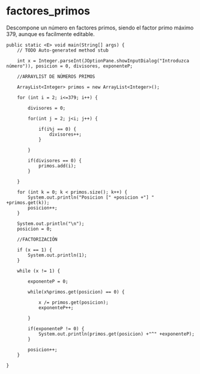 # factores_primos
Descompone un número en factores primos, siendo el factor primo máximo 379, aunque es facilmente editable.

	public static <E> void main(String[] args) {
		// TODO Auto-generated method stub
		
		int x = Integer.parseInt(JOptionPane.showInputDialog("Introduzca número")), posicion = 0, divisores, exponenteP;
		
		//ARRAYLIST DE NÚMEROS PRIMOS
		
		ArrayList<Integer> primos = new ArrayList<Integer>();
		
		for (int i = 2; i<=379; i++) {
			
			divisores = 0;
			
			for(int j = 2; j<i; j++) {
				
				if(i%j == 0) {
					divisores++;
				}
				
			}
			
			if(divisores == 0) {
				primos.add(i);
			}
			
		}
		
		for (int k = 0; k < primos.size(); k++) {
			System.out.println("Posicion [" +posicion +"] " +primos.get(k));
			posicion++;
		}
		
		System.out.println("\n");		
		posicion = 0;
		
		//FACTORIZACIÓN
		
		if (x == 1) {
			System.out.println(1);
		}
		
		while (x != 1) {
			
			exponenteP = 0;
			
			while(x%primos.get(posicion) == 0) {
				
				x /= primos.get(posicion);
				exponenteP++;
				
			}
			
			if(exponenteP != 0) {
				System.out.println(primos.get(posicion) +"^" +exponenteP);
			}
			
			posicion++;
		}
		
	}
